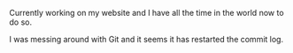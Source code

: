 Currently working on my website and I have all the time in the world now to do so.

I was messing around with Git and it seems it has restarted the commit log. 
